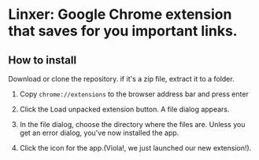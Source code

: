 # Linxer: Google Chrome extension that saves for you important links.

  ## How to install

  Download or clone the repository. if it's a zip file, extract it to a folder.

  1. Copy `chrome://extensions` to the browser address bar and press enter 

  2. Click the Load unpacked extension button.
     A file dialog appears.

  3. In the file dialog, choose the directory where the files are.
     Unless you get an error dialog, you've now installed the app. 

  4. Click the icon for the app.(Viola!, we just launched our new extension!).
